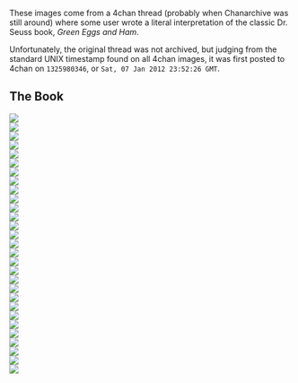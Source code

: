 These images come from a 4chan thread (probably when Chanarchive was still around) where some user wrote a literal interpretation of the classic Dr. Seuss book, *Green Eggs and Ham*.

Unfortunately, the original thread was not archived, but judging from the standard UNIX timestamp found on all 4chan images, it was first posted to 4chan on `1325980346`, or `Sat, 07 Jan 2012 23:52:26 GMT`.

## The Book

![](1325980346950.jpg)  
![](1325980374872.jpg)  
![](1325980409611.jpg)  
![](1325980446981.jpg)  
![](1325980743649.jpg)  
![](1325980778944.jpg)  
![](1325980813157.jpg)  
![](1325980848236.jpg)  
![](1325980902424.jpg)  
![](1325980944680.jpg)  
![](1325980979823.jpg)  
![](1325981030711.jpg)  
![](1325981066833.jpg)  
![](1325981101005.jpg)  
![](1325981135290.jpg)  
![](1325981169141.jpg)  
![](1325981203491.jpg)  
![](1325981327688.jpg)  
![](1325981446294.jpg)  
![](1325981482001.jpg)  
![](1325981516056.jpg)  
![](1325981550310.jpg)  
![](1325981584833.jpg)  
![](1325981619579.jpg)  
![](1325981654707.jpg)  
![](1325981689963.jpg)  
![](1325981724423.jpg)  
![](1325981758411.jpg)  
![](1325981793088.jpg)  